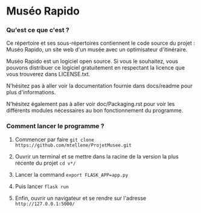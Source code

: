 Muséo Rapido
================================

### Qu'est ce que c'est ? 

Ce répertoire et ses sous-répertoires contiennent le code source du projet : Muséo Rapido, un site web d'un musée avec un optimisateur d'itinéraire.

Muséo Rapido est un logiciel open source. Si vous le souhaitez, vous pouvons distribuer ce logiciel gratuitement en respectant la licence que vous trouverez dans LICENSE.txt.


N'hésitez pas à aller voir la documentation fournie dans docs/readme pour plus d'informations.


N'hésitez également pas à aller voir doc/Packaging.rst pour voir les différents modules nécessaires au bon fonctionnement du programme.


### Comment lancer le programme ?

1. Commencer par faire ```git clone https://github.com/mtellene/ProjetMusee.git```

2. Ouvrir un terminal et se mettre dans la racine de la version la plus récente du projet ```cd v*/```

3. Lancer la command ```export FLASK_APP=app.py```

4. Puis lancer ```flask run```

5. Enfin, ouvrir un navigateur et se rendre sur l'adresse ```http://127.0.0.1:5000/```